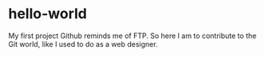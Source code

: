 # hello-world
My first project
Github reminds me of FTP. So here I am to contribute to the Git world, like I used to do as a web designer. 
